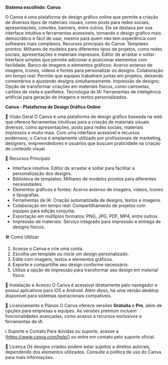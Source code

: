 **Sistema escolhido: Canva**

O Canva é uma plataforma de design gráfico online que permite a criação de diversos tipos de materiais visuais, como posts para redes sociais, apresentações, convites, banners, entre outros. Ele se destaca por sua interface intuitiva e ferramentas acessíveis, tornando o design gráfico mais democrático e fácil de usar, mesmo para quem não tem experiência com softwares mais complexos.
Recursos principais do Canva:
Templates prontos: Milhares de modelos para diferentes tipos de projetos, como redes sociais, apresentações e materiais impressos.
Editor de arrastar e soltar: Interface simples que permite adicionar e posicionar elementos com facilidade.
Banco de imagens e elementos gráficos: Acervo extenso de imagens, ícones, vídeos e fontes para personalizar os designs.
Colaboração em tempo real: Permite que equipes trabalhem juntas em projetos, deixando comentários e ajustando designs simultaneamente.
Impressão de designs: Opção de transformar criações em materiais físicos, como camisetas, cartões de visita e panfletos.
Tecnologia de IA: Ferramentas de inteligência artificial para geração de imagens e textos personalizados. 

**Canva - Plataforma de Design Gráfico Online**

📌 Visão Geral
O Canva é uma plataforma de design gráfico baseada na web que oferece ferramentas intuitivas para a criação de materiais visuais diversos, como apresentações, posts para redes sociais, materiais impressos e muito mais. Com uma interface acessível e recursos poderosos, o Canva é amplamente utilizado por profissionais de marketing, designers, empreendedores e usuários que buscam praticidade na criação de conteúdo visual.

🚀 Recursos Principais
- Interface intuitiva: Editor de arrastar e soltar para facilitar a personalização dos designs.
- Biblioteca de templates: Milhares de modelos prontos para diferentes necessidades.
- Elementos gráficos e fontes: Acervo extenso de imagens, vídeos, ícones e tipografias.
- Ferramentas de IA: Criação automatizada de designs, textos e imagens.
- Colaboração em tempo real: Compartilhamento de projetos com equipes para edição conjunta.
- Exportação em múltiplos formatos: PNG, JPG, PDF, MP4, entre outros.
- Impressão de materiais: Serviço integrado para impressão e entrega de designs físicos.

🛠️ Como Utilizar
1. Acesse o Canva e crie uma conta.
2. Escolha um template ou inicie um design personalizado.
3. Edite com imagens, textos e elementos gráficos.
4. Exporte e compartilhe seu design conforme necessário.
5. Utilize a opção de impressão para transformar seu design em material físico.

🔧 Instalação e Acesso
O Canva é acessível diretamente pelo navegador e possui aplicativos para iOS e Android. Além disso, há uma versão desktop disponível para sistemas operacionais compatíveis.

🔑 Licenciamento e Planos
O Canva oferece versões **Gratuita** e **Pro**, além de opções para empresas e equipes. As versões premium incluem funcionalidades avançadas, como acesso a recursos exclusivos e ferramentas de IA.

📞 Suporte e Contato
Para dúvidas ou suporte, acesse a (https://www.canva.com/help/) ou entre em contato pelo suporte oficial.

📜 Licença
Os designs criados podem estar sujeitos a direitos autorais, dependendo dos elementos utilizados. Consulte a política de uso do Canva para mais informações.


